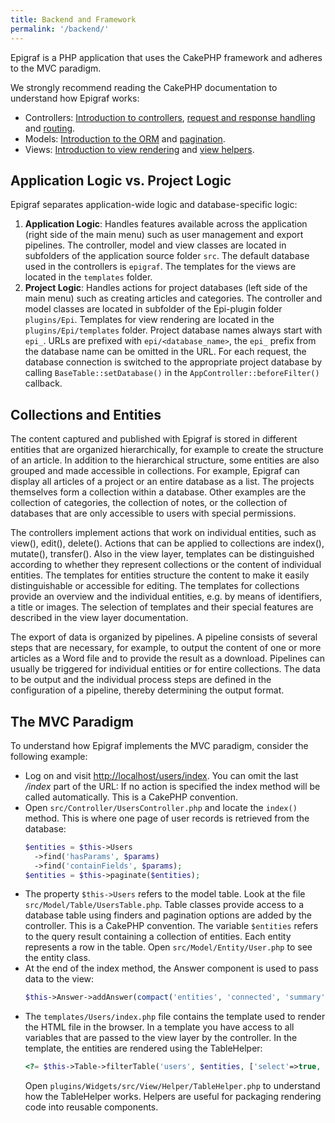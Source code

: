 ```yaml
---
title: Backend and Framework
permalink: '/backend/'
---
```


Epigraf is a PHP application that uses the CakePHP framework and adheres to the MVC paradigm.

We strongly recommend reading the CakePHP documentation to understand how Epigraf works:

- Controllers: [Introduction to controllers](https://book.cakephp.org/4/en/controllers.html), [request and response handling](https://book.cakephp.org/4/en/controllers/request-response.html) and [routing](https://book.cakephp.org/4/en/development/routing.html).
- Models: [Introduction to the ORM](https://book.cakephp.org/4/en/orm.html) and [pagination](https://book.cakephp.org/4/en/controllers/pagination.html).
- Views: [Introduction to view rendering](https://book.cakephp.org/4/en/views.html) and [view helpers](https://book.cakephp.org/4/en/views/helpers.html).


## Application Logic vs. Project Logic

Epigraf separates application-wide logic and database-specific logic:

1. **Application Logic**: Handles features available across the application (right side of the main menu)
   such as user management and export pipelines. The controller, model and view classes are located in subfolders of the application source folder `src`.
   The default database used in the controllers is `epigraf`. The templates for the views are located in the `templates` folder.
2. **Project Logic**: Handles actions for project databases (left side of the main menu)
   such as creating articles and categories. The controller and model classes are located in subfolder of the Epi-plugin folder `plugins/Epi`.
   Templates for view rendering are located in the `plugins/Epi/templates` folder.
   Project database names always start with `epi_`. URLs are prefixed with `epi/<database_name>`, the `epi_` prefix from the database name can be omitted in the URL.
   For each request, the database connection is switched to the appropriate project database by calling `BaseTable::setDatabase()` in
   the `AppController::beforeFilter()` callback.

## Collections and Entities

The content captured and published with Epigraf is stored in different entities that are
organized hierarchically, for example to create the structure of an article.
In addition to the hierarchical structure, some entities are also grouped and made accessible
in collections. For example, Epigraf can display all articles of a project or an entire
database as a list. The projects themselves form a collection within a database.
Other examples are the collection of categories, the collection of notes,
or the collection of databases that are only accessible to users with special permissions.

The controllers implement actions that work on individual entities, such as view(),
edit(), delete(). Actions that can be applied to collections are index(), mutate(), transfer().
Also in the view layer, templates can be distinguished according to whether they represent
collections or the content of individual entities.
The templates for entities structure the content to make it easily distinguishable
or accessible for editing. The templates for collections provide an overview
and the individual entities, e.g. by means of identifiers, a title or images.
The selection of templates and their special features are described in the view layer documentation.

The export of data is organized by pipelines. A pipeline consists of several steps
that are necessary, for example, to output the content of one or more articles
as a Word file and to provide the result as a download. Pipelines can usually be triggered
for individual entities or for entire collections.
The data to be output and the individual process steps are defined in the configuration
of a pipeline, thereby determining the output format.

## The MVC Paradigm

To understand how Epigraf implements the MVC paradigm, consider the following example:

- Log on and visit <http://localhost/users/index>.
  You can omit the last */index* part of the URL:
  If no action is specified the index method will be called automatically.
  This is a CakePHP convention.
- Open `src/Controller/UsersController.php` and locate the `index()` method.
  This is where one page of user records is retrieved from the database:
  ```php
  $entities = $this->Users
    ->find('hasParams', $params)
    ->find('containFields', $params);
  $entities = $this->paginate($entities);
  ```
- The property `$this->Users` refers to the model table.
  Look at the file `src/Model/Table/UsersTable.php`. Table classes provide access to a database table
  using finders and pagination options are added by the controller. This is a CakePHP convention.
  The variable `$entities` refers to the query result containing a collection of entities.
  Each entity represents a row in the table. Open `src/Model/Entity/User.php` to see the entity class.
- At the end of the index method, the Answer component is used to pass data to the view:
  ```php
  $this->Answer->addAnswer(compact('entities', 'connected', 'summary'));
  ```
- The `templates/Users/index.php` file contains the template used to render the HTML file in the browser.
  In a template you have access to all variables that are passed to the view layer by the controller.
  In the template, the entities are rendered using the TableHelper:
  ```php
  <?= $this->Table->filterTable('users', $entities, ['select'=>true, 'actions'=>['view'=>true]]) ?>
  ```
  Open `plugins/Widgets/src/View/Helper/TableHelper.php` to understand how the TableHelper works.
  Helpers are useful for packaging rendering code into reusable components.
